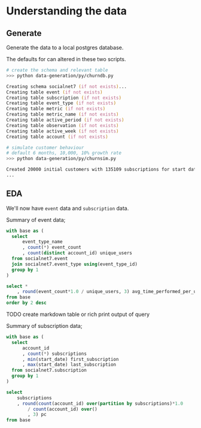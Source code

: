 # Understanding the data

## Generate

Generate the data to a local postgres database.

The defaults for can altered in these two scripts.

```zsh
# create the schema and relevant table
>>> python data-generation/py/churndb.py

Creating schema socialnet7 (if not exists)...
Creating table event (if not exists)
Creating table subscription (if not exists)
Creating table event_type (if not exists)
Creating table metric (if not exists)
Creating table metric_name (if not exists)
Creating table active_period (if not exists)
Creating table observation (if not exists)
Creating table active_week (if not exists)
Creating table account (if not exists)

# simulate customer behaviour
# default 6 months, 10,000, 10% growth rate
>>> python data-generation/py/churnsim.py

Created 20000 initial customers with 135109 subscriptions for start date 2020-01-01
...
```

## EDA

We'll now have `event` data and `subscription` data.

Summary of event data;

```SQL
with base as (
  select 
      event_type_name
      , count(*) event_count
      , count(distinct account_id) unique_users
  from socialnet7.event
  join socialnet7.event_type using(event_type_id)
  group by 1
)

select *
    , round(event_count*1.0 / unique_users, 3) avg_time_performed_per_user 
from base
order by 2 desc
```

TODO create markdown table or rich print output of query

Summary of subscription data;

```SQL
with base as (
  select 
      account_id
      , count(*) subscriptions
      , min(start_date) first_subscription
      , max(start_date) last_subscription
  from socialnet7.subscription
  group by 1
)

select 
    subscriptions
    , round(count(account_id) over(partition by subscriptions)*1.0
        / count(account_id) over()
        , 3) pc
from base
```
